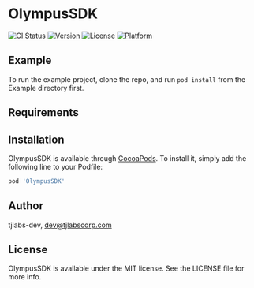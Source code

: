 # OlympusSDK

[![CI Status](https://img.shields.io/travis/tjlabs-dev/OlympusSDK.svg?style=flat)](https://travis-ci.org/tjlabs-dev/OlympusSDK)
[![Version](https://img.shields.io/cocoapods/v/OlympusSDK.svg?style=flat)](https://cocoapods.org/pods/OlympusSDK)
[![License](https://img.shields.io/cocoapods/l/OlympusSDK.svg?style=flat)](https://cocoapods.org/pods/OlympusSDK)
[![Platform](https://img.shields.io/cocoapods/p/OlympusSDK.svg?style=flat)](https://cocoapods.org/pods/OlympusSDK)

## Example

To run the example project, clone the repo, and run `pod install` from the Example directory first.

## Requirements

## Installation

OlympusSDK is available through [CocoaPods](https://cocoapods.org). To install
it, simply add the following line to your Podfile:

```ruby
pod 'OlympusSDK'
```

## Author

tjlabs-dev, dev@tjlabscorp.com

## License

OlympusSDK is available under the MIT license. See the LICENSE file for more info.
